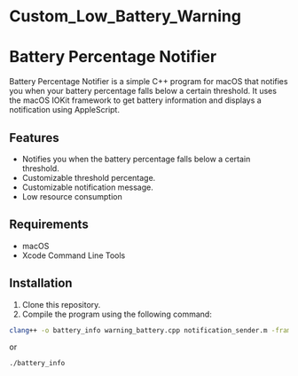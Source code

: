 # Custom_Low_Battery_Warning
# Battery Percentage Notifier

Battery Percentage Notifier is a simple C++ program for macOS that notifies you when your battery percentage falls below a certain threshold. It uses the macOS IOKit framework to get battery information and displays a notification using AppleScript.

## Features

- Notifies you when the battery percentage falls below a certain threshold.
- Customizable threshold percentage.
- Customizable notification message.
- Low resource consumption

## Requirements

- macOS
- Xcode Command Line Tools

## Installation

1. Clone this repository.
2. Compile the program using the following command:

 ```bash
clang++ -o battery_info warning_battery.cpp notification_sender.m -framework IOKit -framework CoreFoundation -framework Foundation -x objective-c++
```
or
```bash
./battery_info 
 ````
